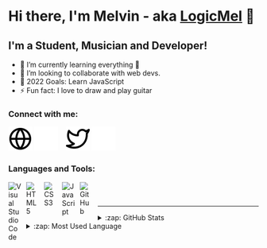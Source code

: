 # Hi there, I'm Melvin - aka [LogicMel][codepen] 👋

## I'm a Student, Musician and Developer!

- 🌱 I’m currently learning everything 🤣
- 👯 I’m looking to collaborate with web devs.
- 🥅 2022 Goals: Learn JavaScript
- ⚡ Fun fact: I love to draw and play guitar

### Connect with me:

[![website](./img/globe-light.svg)](https://codepen.io/MelvinBiju#gh-light-mode-only)
[![website](./img/globe-dark.svg)](https://https://codepen.io/MelvinBiju#gh-dark-mode-only)
&nbsp;&nbsp;
[![website](./img/twitter-light.svg)](https://twitter.com/codestackr#gh-light-mode-only)
[![website](./img/twitter-dark.svg)](https://twitter.com/codestackr#gh-dark-mode-only)
&nbsp;&nbsp;

### Languages and Tools:

<img align="left" alt="Visual Studio Code" width="26px" src="https://cdn.jsdelivr.net/gh/devicons/devicon/icons/vscode/vscode-original.svg" style="padding-right:10px;" />
<img align="left" alt="HTML5" width="26px" src="https://cdn.jsdelivr.net/gh/devicons/devicon/icons/html5/html5-original.svg" style="padding-right:10px;" />
<img align="left" alt="CSS3" width="26px" src="https://cdn.jsdelivr.net/gh/devicons/devicon/icons/css3/css3-original.svg" style="padding-right:10px;" />
<img align="left" alt="JavaScript" width="26px" src="https://cdn.jsdelivr.net/gh/devicons/devicon/icons/javascript/javascript-original.svg" style="padding-right:10px;" />
<img align="left" alt="GitHub" width="26px" src="https://user-images.githubusercontent.com/3369400/139447912-e0f43f33-6d9f-45f8-be46-2df5bbc91289.png" style="padding-right:10px;" />

<br />
<br />

---

<details>
  <summary>:zap: GitHub Stats</summary>

  <img align="left" alt="GitHub Stats" src="https://github-readme-stats.vercel.app/api?username=LogicMel&show_icons=true&hide_border=false&title_color=ff652f&icon_color=FFE400&bg_color=09131B&text_color=ffffff&border_color=0c1a25" />

</details>

<details>
    <summary>:zap: Most Used Language </summary>

[![Top Langs](https://github-readme-stats.vercel.app/api/top-langs/?username=LogicMel&layout=compact)](https://github.com/LogicMel/LogicMel)

</details>

[codepen]: https://codepen.io/MelvinBiju
[twitter]: https://twitter.com/
